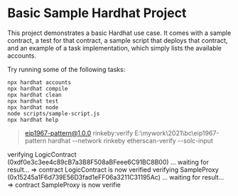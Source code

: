 # Basic Sample Hardhat Project

This project demonstrates a basic Hardhat use case. It comes with a sample contract, a test for that contract, a sample script that deploys that contract, and an example of a task implementation, which simply lists the available accounts.

Try running some of the following tasks:

```shell
npx hardhat accounts
npx hardhat compile
npx hardhat clean
npx hardhat test
npx hardhat node
node scripts/sample-script.js
npx hardhat help
```


> eip1967-pattern@1.0.0 rinkeby:verify E:\mywork\2021\bc\eip1967-pattern
> hardhat --network rinkeby etherscan-verify --solc-input

verifying LogicContract (0xdf0e3c3ee4c89cB7a3B8F508aBFeee6C91BC8B00) ...
waiting for result...
 => contract LogicContract is now verified
verifying SampleProxy (0x15245a1F6d739E56D3fad1eFF06a3211C31195Ac) ...
waiting for result...
 => contract SampleProxy is now verifie